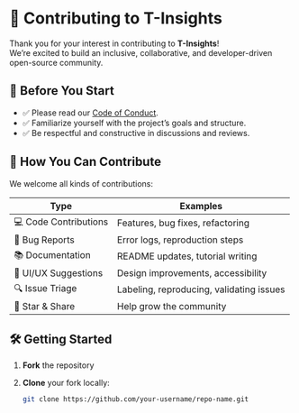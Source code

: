 # 🤝 Contributing to T-Insights

Thank you for your interest in contributing to **T-Insights**!  
We’re excited to build an inclusive, collaborative, and developer-driven open-source community.

## 📌 Before You Start

- ✅ Please read our [Code of Conduct](./CODE_OF_CONDUCT.md).
- ✅ Familiarize yourself with the project’s goals and structure.
- ✅ Be respectful and constructive in discussions and reviews.

## 🧩 How You Can Contribute

We welcome all kinds of contributions:

| Type                  | Examples                                 |
| --------------------- | ---------------------------------------- |
| 💻 Code Contributions | Features, bug fixes, refactoring         |
| 🐛 Bug Reports        | Error logs, reproduction steps           |
| 📚 Documentation      | README updates, tutorial writing         |
| 🎨 UI/UX Suggestions  | Design improvements, accessibility       |
| 🔍 Issue Triage       | Labeling, reproducing, validating issues |
| 🌟 Star & Share       | Help grow the community                  |

## 🛠️ Getting Started

1. **Fork** the repository
2. **Clone** your fork locally:

   ```bash
   git clone https://github.com/your-username/repo-name.git
   ```
